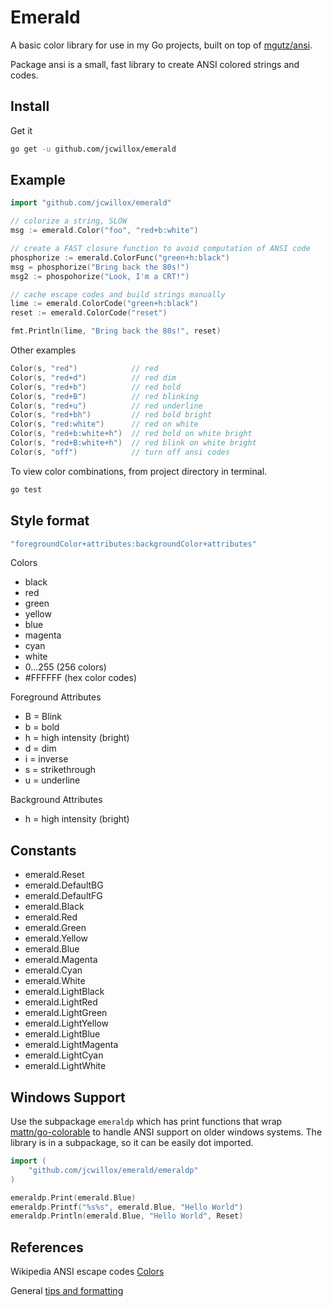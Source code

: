 # Emerald

A basic color library for use in my Go projects, built on top of [mgutz/ansi](https://github.com/mgutz/ansi).

Package ansi is a small, fast library to create ANSI colored strings and codes.

## Install

Get it

```sh
go get -u github.com/jcwillox/emerald
```

## Example

```go
import "github.com/jcwillox/emerald"

// colorize a string, SLOW
msg := emerald.Color("foo", "red+b:white")

// create a FAST closure function to avoid computation of ANSI code
phosphorize := emerald.ColorFunc("green+h:black")
msg = phosphorize("Bring back the 80s!")
msg2 := phospohorize("Look, I'm a CRT!")

// cache escape codes and build strings manually
lime := emerald.ColorCode("green+h:black")
reset := emerald.ColorCode("reset")

fmt.Println(lime, "Bring back the 80s!", reset)
```

Other examples

```go
Color(s, "red")            // red
Color(s, "red+d")          // red dim
Color(s, "red+b")          // red bold
Color(s, "red+B")          // red blinking
Color(s, "red+u")          // red underline
Color(s, "red+bh")         // red bold bright
Color(s, "red:white")      // red on white
Color(s, "red+b:white+h")  // red bold on white bright
Color(s, "red+B:white+h")  // red blink on white bright
Color(s, "off")            // turn off ansi codes
```

To view color combinations, from project directory in terminal.

```sh
go test
```

## Style format

```go
"foregroundColor+attributes:backgroundColor+attributes"
```

Colors

* black
* red
* green
* yellow
* blue
* magenta
* cyan
* white
* 0...255 (256 colors)
* \#FFFFFF (hex color codes)

Foreground Attributes

* B = Blink
* b = bold
* h = high intensity (bright)
* d = dim
* i = inverse
* s = strikethrough
* u = underline

Background Attributes

* h = high intensity (bright)

## Constants

* emerald.Reset
* emerald.DefaultBG
* emerald.DefaultFG
* emerald.Black
* emerald.Red
* emerald.Green
* emerald.Yellow
* emerald.Blue
* emerald.Magenta
* emerald.Cyan
* emerald.White
* emerald.LightBlack
* emerald.LightRed
* emerald.LightGreen
* emerald.LightYellow
* emerald.LightBlue
* emerald.LightMagenta
* emerald.LightCyan
* emerald.LightWhite

## Windows Support

Use the subpackage `emeraldp` which has print functions that wrap [mattn/go-colorable](https://github.com/mattn/go-colorable) to handle ANSI support on older windows systems. The library is in a subpackage, so it can be easily dot imported. 
```go
import (
    "github.com/jcwillox/emerald/emeraldp"
)

emeraldp.Print(emerald.Blue)
emeraldp.Printf("%s%s", emerald.Blue, "Hello World")
emeraldp.Println(emerald.Blue, "Hello World", Reset)
```

## References

Wikipedia ANSI escape codes [Colors](http://en.wikipedia.org/wiki/ANSI_escape_code#Colors)

General [tips and formatting](http://misc.flogisoft.com/bash/tip_colors_and_formatting)
